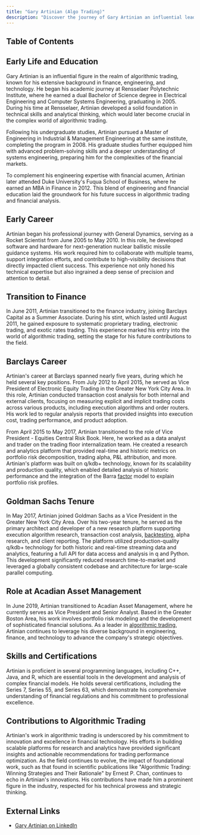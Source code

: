 ```yaml
---
title: "Gary Artinian (Algo Trading)"
description: "Discover the journey of Gary Artinian an influential leader in algorithmic trading with a strong foundation in engineering finance and technology expertise."
---
```




## Table of Contents

## Early Life and Education

Gary Artinian is an influential figure in the realm of algorithmic trading, known for his extensive background in finance, engineering, and technology. He began his academic journey at Rensselaer Polytechnic Institute, where he earned a dual Bachelor of Science degree in Electrical Engineering and Computer Systems Engineering, graduating in 2005. During his time at Rensselaer, Artinian developed a solid foundation in technical skills and analytical thinking, which would later become crucial in the complex world of algorithmic trading.

Following his undergraduate studies, Artinian pursued a Master of Engineering in Industrial & Management Engineering at the same institute, completing the program in 2008. His graduate studies further equipped him with advanced problem-solving skills and a deeper understanding of systems engineering, preparing him for the complexities of the financial markets.

To complement his engineering expertise with financial acumen, Artinian later attended Duke University's Fuqua School of Business, where he earned an MBA in Finance in 2012. This blend of engineering and financial education laid the groundwork for his future success in algorithmic trading and financial analysis.

## Early Career

Artinian began his professional journey with General Dynamics, serving as a Rocket Scientist from June 2005 to May 2010. In this role, he developed software and hardware for next-generation nuclear ballistic missile guidance systems. His work required him to collaborate with multiple teams, support integration efforts, and contribute to high-visibility decisions that directly impacted client success. This experience not only honed his technical expertise but also ingrained a deep sense of precision and attention to detail.

## Transition to Finance

In June 2011, Artinian transitioned to the finance industry, joining Barclays Capital as a Summer Associate. During his stint, which lasted until August 2011, he gained exposure to systematic proprietary trading, electronic trading, and exotic rates trading. This experience marked his entry into the world of algorithmic trading, setting the stage for his future contributions to the field.

## Barclays Career

Artinian's career at Barclays spanned nearly five years, during which he held several key positions. From July 2012 to April 2015, he served as Vice President of Electronic Equity Trading in the Greater New York City Area. In this role, Artinian conducted transaction cost analysis for both internal and external clients, focusing on measuring explicit and implicit trading costs across various products, including execution algorithms and order routers. His work led to regular analysis reports that provided insights into execution cost, trading performance, and product adoption.

From April 2015 to May 2017, Artinian transitioned to the role of Vice President - Equities Central Risk Book. Here, he worked as a data analyst and trader on the trading floor internalization team. He created a research and analytics platform that provided real-time and historic metrics on portfolio risk decomposition, trading alpha, P&L attribution, and more. Artinian's platform was built on q/kdb+ technology, known for its scalability and production quality, which enabled detailed analysis of historic performance and the integration of the Barra [factor](/wiki/factor-investing) model to explain portfolio risk profiles.

## Goldman Sachs Tenure

In May 2017, Artinian joined Goldman Sachs as a Vice President in the Greater New York City Area. Over his two-year tenure, he served as the primary architect and developer of a new research platform supporting execution algorithm research, transaction cost analysis, [backtesting](/wiki/backtesting), alpha research, and client reporting. The platform utilized production-quality q/kdb+ technology for both historic and real-time streaming data and analytics, featuring a full API for data access and analysis in q and Python. This development significantly reduced research time-to-market and leveraged a globally consistent codebase and architecture for large-scale parallel computing.

## Role at Acadian Asset Management

In June 2019, Artinian transitioned to Acadian Asset Management, where he currently serves as Vice President and Senior Analyst. Based in the Greater Boston Area, his work involves portfolio risk modeling and the development of sophisticated financial solutions. As a leader in [algorithmic trading](/wiki/algorithmic-trading), Artinian continues to leverage his diverse background in engineering, finance, and technology to advance the company's strategic objectives.

## Skills and Certifications

Artinian is proficient in several programming languages, including C++, Java, and R, which are essential tools in the development and analysis of complex financial models. He holds several certifications, including the Series 7, Series 55, and Series 63, which demonstrate his comprehensive understanding of financial regulations and his commitment to professional excellence.

## Contributions to Algorithmic Trading

Artinian's work in algorithmic trading is underscored by his commitment to innovation and excellence in financial technology. His efforts in building scalable platforms for research and analytics have provided significant insights and actionable recommendations for trading performance optimization. As the field continues to evolve, the impact of foundational work, such as that found in scientific publications like "Algorithmic Trading: Winning Strategies and Their Rationale" by Ernest P. Chan, continues to echo in Artinian's innovations. His contributions have made him a prominent figure in the industry, respected for his technical prowess and strategic thinking.

## External Links

- [Gary Artinian on LinkedIn](http://www.linkedin.com/in/gary-artinian-3320542)
